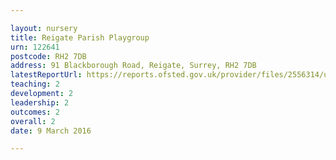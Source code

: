 ```yaml
---

layout: nursery
title: Reigate Parish Playgroup
urn: 122641
postcode: RH2 7DB
address: 91 Blackborough Road, Reigate, Surrey, RH2 7DB
latestReportUrl: https://reports.ofsted.gov.uk/provider/files/2556314/urn/122641.pdf
teaching: 2
development: 2
leadership: 2
outcomes: 2
overall: 2
date: 9 March 2016

---
```

